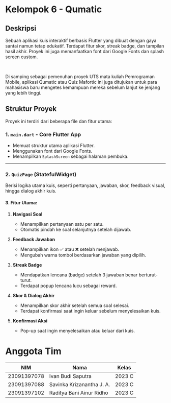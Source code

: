 <h1> Kelompok 6 - Qumatic </i></h1>

<h2>Deskripsi</h2>
<p>Sebuah aplikasi kuis interaktif berbasis Flutter yang dibuat dengan gaya santai namun tetap edukatif. Terdapat fitur skor, streak badge, dan tampilan hasil akhir. Proyek ini juga memanfaatkan font dari Google Fonts dan splash screen custom.</p>
<br>
<p>Di samping sebagai pemenuhan proyek UTS mata kuliah Pemrograman Mobile, aplikasi Qumatic atau Quiz Mafortic ini juga ditujukan untuk para mahasiswa baru mengetes kemampuan mereka sebelum lanjut ke jenjang yang lebih tinggi.</p>

<h2>Struktur Proyek</h2>
Proyek ini terdiri dari beberapa file dan fitur utama:

### 1. `main.dart` - Core Flutter App
- Memuat struktur utama aplikasi Flutter.
- Menggunakan font dari Google Fonts.
- Menampilkan `SplashScreen` sebagai halaman pembuka.

---

### 2. `QuizPage` (StatefulWidget)

Berisi logika utama kuis, seperti pertanyaan, jawaban, skor, feedback visual, hingga dialog akhir kuis.

#### 3. Fitur Utama:

1. **Navigasi Soal**
   - Menampilkan pertanyaan satu per satu.
   - Otomatis pindah ke soal selanjutnya setelah dijawab.

2. **Feedback Jawaban**
   - Menampilkan ikon ✅ atau ❌ setelah menjawab.
   - Mengubah warna tombol berdasarkan jawaban yang dipilih.

3. **Streak Badge**
   - Mendapatkan lencana (badge) setelah 3 jawaban benar berturut-turut.
   - Terdapat popup lencana lucu sebagai reward.

4. **Skor & Dialog Akhir**
   - Menampilkan skor akhir setelah semua soal selesai.
   - Terdapat konfirmasi saat ingin keluar sebelum menyelesaikan kuis.

5. **Konfirmasi Aksi**
   - Pop-up saat ingin menyelesaikan atau keluar dari kuis.

<h1>Anggota Tim</h1>
    <table>
        <thead>
            <tr>
                <th>NIM</th>
                <th>Nama</th>
                <th>Kelas</th>
            </tr>
        </thead>
        <tbody>
            <tr>
                <td>23091397078</td>
                <td>Ivan Budi Saputra</td>
                <td>2023 C</td>
            </tr>
            <tr>
                <td>23091397088</td>
                <td>Savinka Krizanantha J. A.</td>
                <td>2023 C</td>
            </tr>
            <tr>
                <td>23091397102</td>
                <td>Raditya Bani Ainur Ridho</td>
                <td>2023 C</td>
            </tr>
        </tbody>
    </table>
